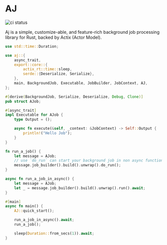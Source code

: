 # AJ
![ci status](https://github.com/cptrodgers/aj/actions/workflows/test-and-build.yml/badge.svg)

Aj is a simple, customize-able, and feature-rich background job processing library for Rust, backed by Actix (Actor Model).


```rust
use std::time::Duration;

use aj::{
    async_trait,
    export::core::{
        actix_rt::time::sleep,
        serde::{Deserialize, Serialize},
    },
    main, BackgroundJob, Executable, JobBuilder, JobContext, AJ,
};

#[derive(BackgroundJob, Serialize, Deserialize, Debug, Clone)]
pub struct AJob;

#[async_trait]
impl Executable for AJob {
    type Output = ();

    async fn execute(&self, _context: &JobContext) -> Self::Output {
        println!("Hello Job");
    }
}

fn run_a_job() {
    let message = AJob;
    // use `do_run` can start your background job in non async function
    message.job_builder().build().unwrap().do_run();
}

async fn run_a_job_in_async() {
    let message = AJob;
    let _ = message.job_builder().build().unwrap().run().await;
}

#[main]
async fn main() {
    AJ::quick_start();

    run_a_job_in_async().await;
    run_a_job();

    sleep(Duration::from_secs(1)).await;
}

```
